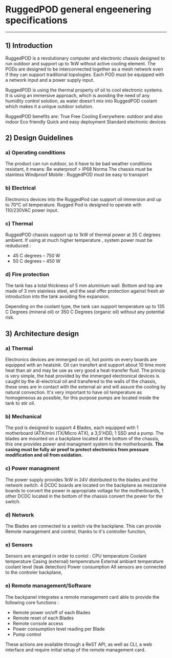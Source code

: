 # RuggedPOD general engeenering specifications #

----------

## 1) Introduction ##
RuggedPOD is a revolutionary computer and electronic chassis designed to run outdoor and support up to 1kW without active cooling element. The PODs are designed to be interconnected together as a mesh network even if they can support traditional topologies. Each POD must be equipped with a network input and a power supply input. 

RuggedPOD is using the thermal property of oil to cool electronic systems. It is using an immersive approach, which is avoiding the need of any humidity control solution, as water doesn’t mix into RuggedPOD coolant which makes it a unique outdoor solution.

RuggedPOD benefits are:
True Free Cooling
Everywhere: outdoor and also indoor 
Eco friendly
Quick and easy deployment
Standard electronic devices
## 2) Design Guidelines ##

### a) Operating conditions ###
The product can run outdoor, so it have to be bad weather conditions resistant, it means:
Be waterproof > IP68 Norma
The chassis must be stainless
Windproof
Mobile : RuggedPOD must be easy to transport

### b) Electrical ###
Electronics devices into the RuggedPod can support oil immersion and up to 70°C oil temperature. Rugged Pod is designed to operate with 110/230VAC power input. 

### c) Thermal ###
RuggedPOD chassis support up to 1kW of thermal power at 35 C degrees ambient. If using at much higher temperature , system power must be reduduced :

- 45 C degrees – 750 W
- 50 C degrees – 450 W

### d) Fire protection ###
The tank has a total thickness of 5 mm aluminium wall. Bottom and top are made of 3 mm stainless steel, and the seal offer protection against fresh air introduction into the tank avoiding fire expansion. 

Depending on the coolant type, the tank can support temperature up to 135 C Degrees (mineral oil) or 350 C Degrees (organic oil) without any potential risk. 
## 3) Architecture design ##
### a) Thermal ###
Electronics devices are immerged on oil, hot points on every boards are equipped with an heatsink.
Oil can transfert and support about 10 time more heat than air and may be use as very good a heat-transfer fluid.
The princip is very simple, the heat provided by the immerged electronical devices is caught by the di-electrical oil and transfered to the walls of the chassis, these ones are in contact with the external air and will assure the cooling by natural convection.
It's very important to have oil temperature as homogeneous as possible, for this purpose pumps are located inside the tank to stir oil.
### b) Mechanical ###
The pod is designed to support 4 Blades, each equipped with 1 motherboard (ATX/mini ITX/Micro ATX), a 3,5'HDD, 1 SSD and a pump.
The blades are mounted on a backplane located at the bottom of the chassis, this one provides power and managment system to the motherboards.
**The casing must be fully air proof to protect electronics from pressure modification and oil from oxidation.**
### c) Power managment ###
The power supply provides 1kW in 24V distributed to the blades and the network switch.
4 DCDC boards are located on the backplane as mezzanine boards to convert the power in appropriate voltage for the motherboards, 1 other DCDC located in the bottom of the chassis convert the power for the switch.
### d) Network ###
The Blades are connected to a switch via the backplane. This can provide Remote management and control, thanks to it's controller function,
### e) Sensors ###
Sensors are arranged in order to contol :
CPU temperature
Coolant temperature
Casing (external) tempemrature
External ambiant temperature
coolant level (leak detection)
Power consumption
All sensors are connected to the controler backplane,

### e) Remote management/Software ###
The backpanel integrates a remote management card able to provide the following core functions :

- Remote power on/off of each Blades
- Remote reset of each Blades
- Remote console access 
- Power consumption level reading per Blade
- Pump control

These actions are available through a ReST API, as well as CLI, a web interface and require initial setup of the remote management card.
